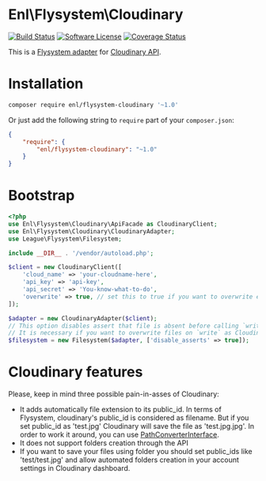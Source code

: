 # Enl\Flysystem\Cloudinary
[![Build Status](https://img.shields.io/travis/enl/flysystem-cloudinary/master.svg?style=flat-square)](https://travis-ci.org/enl/flysystem-cloudinary)
[![Software License](https://img.shields.io/badge/license-MIT-brightgreen.svg?style=flat-square)](LICENSE)
[![Coverage Status](https://coveralls.io/repos/enl/flysystem-cloudinary/badge.svg?branch=master&service=github&style=flat-square)](https://coveralls.io/github/enl/flysystem-cloudinary?branch=master)

This is a [Flysystem adapter](https://github.com/thephpleague/flysystem) for [Cloudinary API](http://cloudinary.com/documentation/php_integration).

# Installation

```bash
composer require enl/flysystem-cloudinary '~1.0'
```

Or just add the following string to `require` part of your `composer.json`:

```json
{
    "require": {
        "enl/flysystem-cloudinary": "~1.0"
    }
}
```

# Bootstrap

``` php
<?php
use Enl\Flysystem\Cloudinary\ApiFacade as CloudinaryClient;
use Enl\Flysystem\Cloudinary\CloudinaryAdapter;
use League\Flysystem\Filesystem;

include __DIR__ . '/vendor/autoload.php';

$client = new CloudinaryClient([
    'cloud_name' => 'your-cloudname-here',
    'api_key' => 'api-key',
    'api_secret' => 'You-know-what-to-do',
    'overwrite' => true, // set this to true if you want to overwrite existing files using $filesystem->write();
]);

$adapter = new CloudinaryAdapter($client);
// This option disables assert that file is absent before calling `write`.
// It is necessary if you want to overwrite files on `write` as Cloudinary does it by default.
$filesystem = new Filesystem($adapter, ['disable_asserts' => true]);
```

# Cloudinary features

Please, keep in mind three possible pain-in-asses of Cloudinary:
 
* It adds automatically file extension to its public_id. In terms of Flysystem, cloudinary's public_id is considered as filename. But if you set public_id as 'test.jpg' Cloudinary will save the file as 'test.jpg.jpg'. In order to work it around, you can use [PathConverterInterface](doc/path_converter.md).
* It does not support folders creation through the API
* If you want to save your files using folder you should set public_ids like 'test/test.jpg' and allow automated folders creation in your account settings in Cloudinary dashboard.
